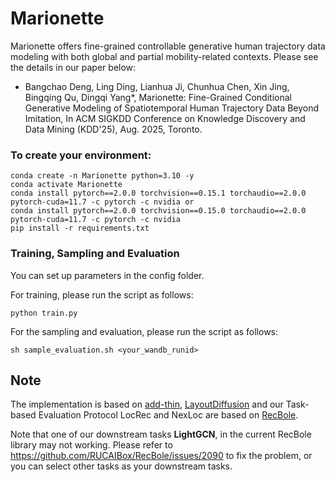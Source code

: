 # Marionette
Marionette offers fine-grained controllable generative human trajectory data modeling with both global and partial mobility-related contexts. Please see the details in our paper below:  
- Bangchao Deng, Ling Ding, Lianhua Ji, Chunhua Chen, Xin Jing, Bingqing Qu, Dingqi Yang*, Marionette: Fine-Grained Conditional Generative Modeling of Spatiotemporal Human Trajectory Data Beyond Imitation, In ACM SIGKDD Conference on Knowledge Discovery and Data Mining (KDD'25), Aug. 2025, Toronto.
### To create your environment:
```
conda create -n Marionette python=3.10 -y  
conda activate Marionette  
conda install pytorch==2.0.0 torchvision==0.15.1 torchaudio==2.0.0 pytorch-cuda=11.7 -c pytorch -c nvidia or
conda install pytorch==2.0.0 torchvision==0.15.0 torchaudio==2.0.0 pytorch-cuda=11.7 -c pytorch -c nvidia 
pip install -r requirements.txt
```


### Training, Sampling and Evaluation
You can set up parameters in the config folder.

For training, please run the script as follows:
```
python train.py
```
For the sampling and evaluation, please run the script as follows:
```
sh sample_evaluation.sh <your_wandb_runid>
```

## Note
The implementation is based on [add-thin](https://github.com/davecasp/add-thin), [LayoutDiffusion](https://github.com/microsoft/LayoutGeneration/tree/main/LayoutDiffusion) and our Task-based Evaluation Protocol LocRec and NexLoc are based on [RecBole](https://github.com/RUCAIBox/RecBole).

Note that one of our downstream tasks **LightGCN**, in the current RecBole library may not working. Please refer to https://github.com/RUCAIBox/RecBole/issues/2090 to fix the problem, or you can select other tasks as your downstream tasks.

